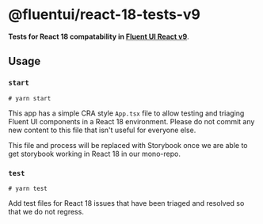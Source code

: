 # @fluentui/react-18-tests-v9

**Tests for React 18 compatability in [Fluent UI React v9](https://react.fluentui.dev)**.

## Usage

### `start`

```shell
# yarn start
```

This app has a simple CRA style `App.tsx` file to allow testing and triaging Fluent UI components in a React 18 environment. Please do not commit any new content to this file that isn't useful for everyone else.

This file and process will be replaced with Storybook once we are able to get storybook working in React 18 in our mono-repo.

### `test`

```shell
# yarn test
```

Add test files for React 18 issues that have been triaged and resolved so that we do not regress.
